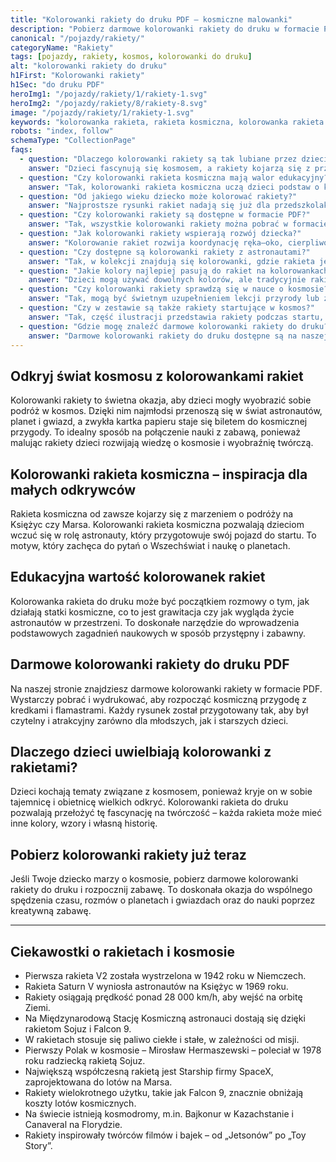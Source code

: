 ```yaml
---
title: "Kolorowanki rakiety do druku PDF – kosmiczne malowanki"
description: "Pobierz darmowe kolorowanki rakiety do druku w formacie PDF. Rakiety kosmiczne, starty w niebo i przygody astronautów – idealne dla dzieci."
canonical: "/pojazdy/rakiety/"
categoryName: "Rakiety"
tags: [pojazdy, rakiety, kosmos, kolorowanki do druku]
alt: "kolorowanki rakiety do druku"
h1First: "Kolorowanki rakiety"
h1Sec: "do druku PDF"
heroImg1: "/pojazdy/rakiety/1/rakiety-1.svg"
heroImg2: "/pojazdy/rakiety/8/rakiety-8.svg"
image: "/pojazdy/rakiety/1/rakiety-1.svg"
keywords: "kolorowanka rakieta, rakieta kosmiczna, kolorowanka rakieta do druku, darmowe malowanki kosmos"
robots: "index, follow"
schemaType: "CollectionPage"
faqs:
  - question: "Dlaczego kolorowanki rakiety są tak lubiane przez dzieci?"
    answer: "Dzieci fascynują się kosmosem, a rakiety kojarzą się z przygodą i odkrywaniem nowych światów. Kolorowanki rakiety pozwalają wczuć się w rolę astronauty i rozwijać wyobraźnię."
  - question: "Czy kolorowanki rakieta kosmiczna mają walor edukacyjny?"
    answer: "Tak, kolorowanki rakieta kosmiczna uczą dzieci podstaw o kosmosie – jak wygląda start rakiety, czym zajmują się astronauci i jakie planety znajdują się w Układzie Słonecznym."
  - question: "Od jakiego wieku dziecko może kolorować rakiety?"
    answer: "Najprostsze rysunki rakiet nadają się już dla przedszkolaków, a bardziej szczegółowe ilustracje spodobają się starszym dzieciom, które interesują się nauką i kosmosem."
  - question: "Czy kolorowanki rakiety są dostępne w formacie PDF?"
    answer: "Tak, wszystkie kolorowanki rakiety można pobrać w formacie PDF i wydrukować na zwykłej drukarce domowej."
  - question: "Jak kolorowanki rakiety wspierają rozwój dziecka?"
    answer: "Kolorowanie rakiet rozwija koordynację ręka–oko, cierpliwość i kreatywność, a dodatkowo wzbudza ciekawość naukową dotyczącą kosmosu."
  - question: "Czy dostępne są kolorowanki rakiety z astronautami?"
    answer: "Tak, w kolekcji znajdują się kolorowanki, gdzie rakieta jest pokazana razem z astronautami, planetami czy gwiazdami, co jeszcze bardziej urozmaica zabawę."
  - question: "Jakie kolory najlepiej pasują do rakiet na kolorowankach?"
    answer: "Dzieci mogą używać dowolnych kolorów, ale tradycyjnie rakiety mają biało-czerwone, szare lub srebrne barwy. Nic nie stoi jednak na przeszkodzie, by stworzyć bajkową rakietę w tęczowych odcieniach."
  - question: "Czy kolorowanki rakiety sprawdzą się w nauce o kosmosie?"
    answer: "Tak, mogą być świetnym uzupełnieniem lekcji przyrody lub zajęć tematycznych o kosmosie – łączą naukę z kreatywną zabawą."
  - question: "Czy w zestawie są także rakiety startujące w kosmos?"
    answer: "Tak, część ilustracji przedstawia rakiety podczas startu, z dymem i płomieniami, co czyni kolorowanki jeszcze bardziej atrakcyjnymi."
  - question: "Gdzie mogę znaleźć darmowe kolorowanki rakiety do druku?"
    answer: "Darmowe kolorowanki rakiety do druku dostępne są na naszej stronie w kategorii Rakiety – gotowe do pobrania i wydruku."
---
```

## Odkryj świat kosmosu z kolorowankami rakiet
Kolorowanki rakiety to świetna okazja, aby dzieci mogły wyobrazić sobie podróż w kosmos. Dzięki nim najmłodsi przenoszą się w świat astronautów, planet i gwiazd, a zwykła kartka papieru staje się biletem do kosmicznej przygody. To idealny sposób na połączenie nauki z zabawą, ponieważ malując rakiety dzieci rozwijają wiedzę o kosmosie i wyobraźnię twórczą.

## Kolorowanki rakieta kosmiczna – inspiracja dla małych odkrywców
Rakieta kosmiczna od zawsze kojarzy się z marzeniem o podróży na Księżyc czy Marsa. Kolorowanki rakieta kosmiczna pozwalają dzieciom wczuć się w rolę astronauty, który przygotowuje swój pojazd do startu. To motyw, który zachęca do pytań o Wszechświat i naukę o planetach.

## Edukacyjna wartość kolorowanek rakiet
Kolorowanka rakieta do druku może być początkiem rozmowy o tym, jak działają statki kosmiczne, co to jest grawitacja czy jak wygląda życie astronautów w przestrzeni. To doskonałe narzędzie do wprowadzenia podstawowych zagadnień naukowych w sposób przystępny i zabawny.

## Darmowe kolorowanki rakiety do druku PDF
Na naszej stronie znajdziesz darmowe kolorowanki rakiety w formacie PDF. Wystarczy pobrać i wydrukować, aby rozpocząć kosmiczną przygodę z kredkami i flamastrami. Każdy rysunek został przygotowany tak, aby był czytelny i atrakcyjny zarówno dla młodszych, jak i starszych dzieci.

## Dlaczego dzieci uwielbiają kolorowanki z rakietami?
Dzieci kochają tematy związane z kosmosem, ponieważ kryje on w sobie tajemnicę i obietnicę wielkich odkryć. Kolorowanki rakieta do druku pozwalają przełożyć tę fascynację na twórczość – każda rakieta może mieć inne kolory, wzory i własną historię.

## Pobierz kolorowanki rakiety już teraz
Jeśli Twoje dziecko marzy o kosmosie, pobierz darmowe kolorowanki rakiety do druku i rozpocznij zabawę. To doskonała okazja do wspólnego spędzenia czasu, rozmów o planetach i gwiazdach oraz do nauki poprzez kreatywną zabawę.

---

## Ciekawostki o rakietach i kosmosie

<ul class="grid grid-cols-1 mb-3 sm:grid-cols-2 md:grid-cols-3 lg:grid-cols-5 gap-x-6 gap-y-3 text-center text-base md:text-lg font-light max-w-6xl mx-auto">
<li class="bg-none text-black p-2 flex items-center justify-center font-medium rounded border-4 border-dotted border-orange-500">Pierwsza rakieta V2 została wystrzelona w 1942 roku w Niemczech.</li>
<li class="bg-none text-black p-2 flex items-center justify-center font-medium rounded border-4 border-dotted border-green-500">Rakieta Saturn V wyniosła astronautów na Księżyc w 1969 roku.</li>
<li class="bg-none text-black p-2 flex items-center justify-center font-medium rounded border-4 border-dotted border-yellow-500">Rakiety osiągają prędkość ponad 28 000 km/h, aby wejść na orbitę Ziemi.</li>
<li class="bg-none text-black p-2 flex items-center justify-center font-medium rounded border-4 border-dotted border-purple-500">Na Międzynarodową Stację Kosmiczną astronauci dostają się dzięki rakietom Sojuz i Falcon 9.</li>
<li class="bg-none text-black p-2 flex items-center justify-center font-medium rounded border-4 border-dotted border-red-500">W rakietach stosuje się paliwo ciekłe i stałe, w zależności od misji.</li>
<li class="bg-none text-black p-2 flex items-center justify-center font-medium rounded border-4 border-dotted border-blue-500">Pierwszy Polak w kosmosie – Mirosław Hermaszewski – poleciał w 1978 roku radziecką rakietą Sojuz.</li>
<li class="bg-none text-black p-2 flex items-center justify-center font-medium rounded border-4 border-dotted border-pink-500">Największą współczesną rakietą jest Starship firmy SpaceX, zaprojektowana do lotów na Marsa.</li>
<li class="bg-none text-black p-2 flex items-center justify-center font-medium rounded border-4 border-dotted border-teal-500">Rakiety wielokrotnego użytku, takie jak Falcon 9, znacznie obniżają koszty lotów kosmicznych.</li>
<li class="bg-none text-black p-2 flex items-center justify-center font-medium rounded border-4 border-dotted border-indigo-500">Na świecie istnieją kosmodromy, m.in. Bajkonur w Kazachstanie i Canaveral na Florydzie.</li>
<li class="bg-none text-black p-2 flex items-center justify-center font-medium rounded border-4 border-dotted border-lime-500">Rakiety inspirowały twórców filmów i bajek – od „Jetsonów” po „Toy Story”.</li>
</ul>